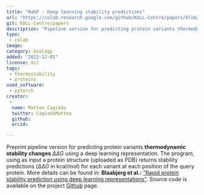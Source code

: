 ```yaml
---
title: "RaSP - Deep learning stability predictions"
url: "https://colab.research.google.com/github/KULL-Centre/papers/blob/main/2022/ML-ddG-Blaabjerg-et-al/RaSPLab.ipynb"
git: KULL-Centre/papers
description: "Pipeline version for predicting protein variants thermodynamic stability changes ( ΔΔG ) using a deep learning representation."
type: 
 - colab
image: 
category: biology
added: "2022-12-01"
license: mit
tags: 
 - thermostability
 - proteins
used_software:
 - pytorch
creator: 
 -
  name: Matteo Cagiada
  twitter: CagiadaMatteo
  github: 
  orcid: 

---
```


Preprint pipeline version for predicting protein variants **thermodynamic stability changes** $\Delta \Delta G$ using a deep learning representation. The program, using as input a protein structure (uploaded as PDB) returns stability predictions ($\Delta \Delta G$ in kcal/mol) for each variant at each position of the query protein.
More details can be found in: **Blaabjerg et al.:** ["Rapid protein stability prediction using deep learning representations"](https://www.biorxiv.org/content/10.1101/2022.07.14.500157v1). Source code is available on the project [Github](https://github.com/KULL-Centre/papers/tree/main/2022/ML-ddG-Blaabjerg-et-al) page.
